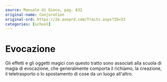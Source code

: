 ```yaml
---
source: Manuale di Gioco, pag. 632
original-name: Conjuration
original-srd: https://2e.aonprd.com/Traits.aspx?ID=33
categories: [school]
---
```


# Evocazione

Gli effetti e gli oggetti magici con questo tratto sono associati alla scuola di
magia di evocazione, che generalmente comporta il richiamo, la creazione, il
teletrasporto o lo spostamento di cose da un luogo all'altro.
